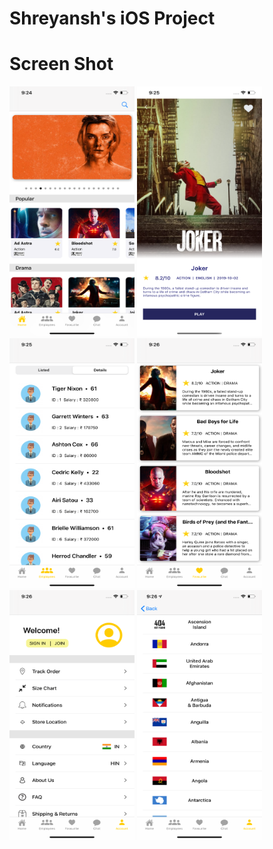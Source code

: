 # Shreyansh's iOS Project


# Screen Shot



<img src ="Screen%20Shot/1.png" width="200" height="400">  <img src ="Screen%20Shot/2.png" width="200" height="400">  <img src ="Screen%20Shot/3.png" width="200" height="400">  <img src ="Screen%20Shot/4.png" width="200" height="400">  <img src ="Screen%20Shot/5.png" width="200" height="400">  <img src ="Screen%20Shot/6.png" width="200" height="400">  
